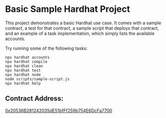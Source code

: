 # Basic Sample Hardhat Project

This project demonstrates a basic Hardhat use case. It comes with a sample contract, a test for that contract, a sample script that deploys that contract, and an example of a task implementation, which simply lists the available accounts.

Try running some of the following tasks:

```shell
npx hardhat accounts
npx hardhat compile
npx hardhat clean
npx hardhat test
npx hardhat node
node scripts/sample-script.js
npx hardhat help
```

## Contract Address:
[0x20536B281242035dE51bfFf259b754E6DcFa7700](https://ropsten.etherscan.io/token/0x20536b281242035de51bfff259b754e6dcfa7700)